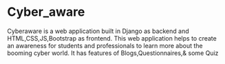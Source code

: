 # Cyber_aware
Cyberaware is a web application built in Django as backend and HTML,CSS,JS,Bootstrap as frontend. This web application helps to create an awareness for students  and professionals to learn more about the booming cyber world. It has features of Blogs,Questionnaires,&amp; some Quiz
